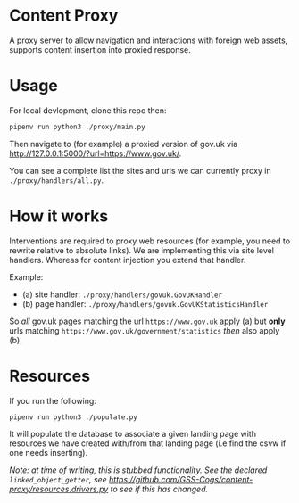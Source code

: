 # Content Proxy

A proxy server to allow navigation and interactions with foreign web assets, supports content insertion into proxied response.

# Usage

For local devlopment, clone this repo then:

```bash
pipenv run python3 ./proxy/main.py
```

Then navigate to (for example) a proxied version of gov.uk via http://127.0.0.1:5000/?url=https://www.gov.uk/.

You can see a complete list the sites and urls we can currently proxy in `./proxy/handlers/all.py`.

# How it works

Interventions are required to proxy web resources (for example, you need to rewrite relative to absolute links). We are implementing this via site level handlers. Whereas for content injection you extend that handler.

Example:
* (a) site handler: `./proxy/handlers/govuk.GovUKHandler`
* (b) page handler: `./proxy/handlers/govuk.GovUKStatisticsHandler`


So _all_ gov.uk pages matching the url `https://www.gov.uk` apply (a) but **only** urls matching `https://www.gov.uk/government/statistics` _then_ also apply (b).


# Resources

If you run the following:

```
pipenv run python3 ./populate.py
```

It will populate the database to associate a given landing page with resources we have created with/from that landing page (i.e find the csvw if one needs inserting).

_Note: at time of writing, this is stubbed functionality. See the declared `linked_object_getter`, see https://github.com/GSS-Cogs/content-proxy/resources.drivers.py to see if this has changed._
